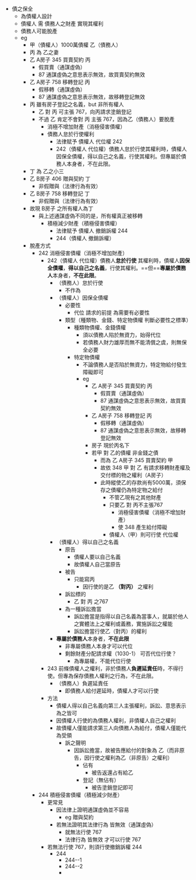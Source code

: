 - 債之保全
	- 為債權人設計
	- 債權人 需 債務人之財產 實現其權利
	- 債務人可能脫產
	- eg 
		- 甲（債權人）1000萬債權 乙（債務人）
		- 丙 為 乙之妻
		- 乙 A房子 345 買賣契約 丙
			- 假買賣（通謀虛偽）
			- 87 通謀虛偽之意思表示無效，故買賣契約無效
		- 乙 A房子 758 移轉登記 丙
			- 假移轉（通謀虛偽）
			- 87 通謀虛偽之意思表示無效，故移轉登記無效
		- 丙 雖有房子登記之名義，but 非所有權人
			- 乙 對 丙 可主張 767，向丙請求塗銷登記
			- 不過 乙 肯定不會對 丙 主張 767，因為乙（債務人）要脫產
				- 消極不增加財產（消極侵害債權）
				- 債務人怠於行使權利
					- 法律賦予 債權人 代位權 242
					- 242（債權人 代位權）債務人怠於行使其權利時，債權人因保全債權，得以自己之名義，行使其權利。但專屬於債務人本身者，不在此限。
		- 丁 為 乙之小三
		- 乙 B房子 406 贈與契約 丁
			- 非假贈與（法律行為有效）
		- 乙 B房子 758 移轉登記 丁
			- 非假贈與（法律行為有效）
		- 故現 B房子 之所有權人為丁
			- 與上述通謀虛偽不同的是，所有權真正被移轉
				- 積極減少財產（積極侵害債權）
					- 法律賦予 債權人 撤銷訴權 244
					- 244（債權人 撤銷訴權）
		- 脫產方式
			- 242 消極侵害債權（消極不增加財產）
				- 242（債權人 代位權）債務人**怠於行使** 其權利時，債權人**因保全債權**，**得以自己之名義**，行使其權利。==但==**專屬於債務人**本身者，**不在此限**。
					- （債務人）怠於行使
						- 不作為
					- （債權人）因保全債權
						- 必要性
							- 代位 請求的前提 為需要有必要性
						- 類型（種類物、金錢、特定物債權 判斷必要性之標準）
							- 種類物債權、金錢債權
								- 須以債務人陷於無資力，始得代位
								- 若債務人財力雄厚而無不能清償之虞，則無保全必要
							- 特定物債權
								- 不論債務人是否陷於無資力，特定物給付發生障礙即可
								- eg
									- 乙 A房子 345 買賣契約 丙
										- 假買賣（通謀虛偽）
										- 87 通謀虛偽之意思表示無效，故買賣契約無效
									- 乙 A房子 758 移轉登記 丙
										- 假移轉（通謀虛偽）
										- 87 通謀虛偽之意思表示無效，故移轉登記無效
									- 房子 現於丙名下
									- 若甲 對 乙的債權 非金錢之債
										- 而為 乙 A房子 345 買賣契約 甲
										- 故依 348 甲 對 乙 有請求移轉財產權及交付標的物之權利（A房子）  
										- 此時縱使乙的存款尚有5000萬，須保存之債權仍為特定物之給付
											- 不管乙現有之其他財產
											- 只要乙 對 丙不主張767
												- 消極侵害債權（消極不增加財產）
												- 使 348 產生給付障礙
											- 債權人（甲）則可行使 代位權
					- （債權人）得以自己之名義
						- 原告
							- 債權人要以自己名義
							- 故債權人自己當原告
						- 被告
							- 只能寫丙
								- 因行使的是乙 **（對丙）** 之權利
						- 訴訟標的
							- 乙 對 丙 之767
						- 為一種訴訟擔當
							- 訴訟擔當是指得以自己名義為當事人，就屬於他人之實體法上之權利或義務，實施訴訟之權能
							- 訴訟擔當行使乙（對丙）的權利
					- **專屬於債務人**本身者，**不在此限**
						- 非專屬債務人本身才可以代位
						- 剩餘財產分配請求權（1030-1） 可否代位行使？
							- 為專屬權，不能代位行使
				- 243 前條債權人之權利，非於債務人**負遲延責任**時，不得行使。但專為保存債務人權利之行為，不在此限。
					- （債務人）負遲延責任
						- 即債務人給付遲延時，債權人才可以行使
				- 方法
					- 債權人得以自己名義向第三人主張權利，訴訟、意思表示為之皆可
					- 因債權人行使的為債務人權利，非債權人自己之權利
					- 故債權人僅能請求第三人向債務人為給付，債權人僅能代為受領
						- 訴之聲明
							- 因訴訟擔當，故被告應給付的對象為 乙（而非原告，因行使之權利為乙（非原告）之權利）
								- 佔有
									- 被告返還占有給乙
								- 登記（無佔有）
									- 被告塗銷登記即可
			- 244 積極侵害債權（積極減少財產）
				- 更常見
					- 因法律上證明通謀虛偽並不容易
						- eg 贈與契約
					- 若無法證明其法律行為 皆無效（通謀虛偽）
						- 就無法行使 767
						- 法律行為 皆無效 才可以行使 767
				- 若無法行使 767，則須行使撤銷訴權 244
					- 244 
						- 244--1
						- 244--2
						- 
